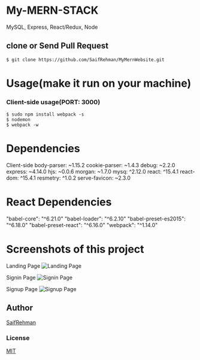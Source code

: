 # My-MERN-STACK
MySQL, Express, React/Redux, Node

## clone or Send Pull Request
```terminal
$ git clone https://github.com/SaifRehman/MyMernWebsite.git
```

# Usage(make it run on your machine)
### Client-side usage(PORT: 3000)
```terminal
$ sudo npm install webpack -s
$ nodemon
$ webpack -w
```

# Dependencies
Client-side
body-parser: ~1.15.2
cookie-parser: ~1.4.3
debug: ~2.2.0
express: ~4.14.0
hjs: ~0.0.6
morgan: ~1.7.0
mysq: ^2.12.0
react: ^15.4.1
react-dom: ^15.4.1
resmetry: ^1.0.2
serve-favicon: ~2.3.0

# React Dependencies
"babel-core": "^6.21.0"
"babel-loader": "^6.2.10"
"babel-preset-es2015": "^6.18.0"
"babel-preset-react": "^6.16.0"
"webpack": "^1.14.0"

# Screenshots of this project


Landing Page
![Landing Page](http://i.imgur.com/ORCGHHY.png)

Signin Page
![Signin Page](http://i.imgur.com/rrmbU5I.png)

Signup Page
![Signup Page](http://i.imgur.com/FzLB51u.png)


## Author
[SaifRehman](SaifRehman.github.io)

### License
[MIT](https://github.com/amazingandyyy/eventbrite-api/blob/master/LICENSE)
